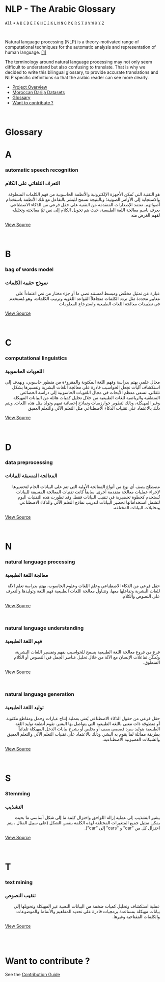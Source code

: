 # NLP - The Arabic Glossary
[`All`](#glossary) • [`A`](#a) [`B`](#b) [`C`](#c) [`D`](#d) [`E`](#e) [`F`](#f) [`G`](#g) [`H`](#h) [`I`](#i) [`J`](#j) [`K`](#k) [`L`](#l) [`M`](#m) [`N`](#n) [`O`](#o) [`P`](#p) [`Q`](#q) [`R`](#r) [`S`](#s) [`T`](#t) [`U`](#u) [`V`](#v) [`W`](#w) [`X`](#x) [`Y`](#y) [`Z`](#z) 

<br />

Natural language processing (NLP) is a theory-motivated range of computational techniques for the automatic analysis and representation of human language. <a href="https://ieeexplore.ieee.org/abstract/document/6786458">[1]</a>

The terminology around natural language processing may not only seem difficult to understand but also confusing to translate. That is why we decided to write this bilingual glossary, to provide accurate translations and NLP specific definitions so that the arabic reader can see more clearly.

* [Project Overview](#nlp---the-arabic-glossary)
* [Moroccan Darija Datasets](https://nainiayoub.github.io/nlp-arabic-glossary/DATASETS.html)
* [Glossary](#glossary)
* [Want to contribute ?](#want-to-contribute-)

<br />


# Glossary

# A
### automatic speech recognition
### التعرف التلقائي على الكلام
<div dir="rtl">
هو التقنية التي تُمكن الأجهزة الإلكترونية والأنظمة الحاسوبية من فهم الكلمات المنطوقة والاستجابة إلى الأوامر الصوتية؛ وبالنتيجة تسمح للبشر بالتفاعل مع تلك الأنظمة باستخدام أصواتهم. تعتمد الإصدارات المتقدمة من التقنية على حقل فرعي من الذكاء الاصطناعي يعرف باسم معالجة اللغة الطبيعية، حيث يتم تحويل الكلام إلى نص ثمّ معالجته وتحليله لفهم الغرض منه
</div>

[View Source](https://technologyreview.ae/technodad/%D8%A7%D9%84%D8%AA%D8%B9%D8%B1%D9%81-%D8%A7%D9%84%D8%AA%D9%84%D9%82%D8%A7%D8%A6%D9%8A-%D8%B9%D9%84%D9%89-%D8%A7%D9%84%D9%83%D9%84%D8%A7%D9%85/)

<br />

# B
### bag of words model
### نموذج حقيبة الكلمات
<div dir="rtl">
عبارة عن تمثيل مخفّض ومبسط لمستند نصي ما أو جزء مختار من نص اعتماداً على معايير محددة مثل تردد الكلمات متجاهلاً القواعد اللغوية وترتيب الكلمات، وهو مُستخدم في تطبيقات معالجة اللغات الطبيعية واسترجاع المعلومات
</div>
  
[View Source](https://technologyreview.ae/technodad/%D9%86%D9%85%D9%88%D8%B0%D8%AC-%D8%AD%D9%82%D9%8A%D8%A8%D8%A9-%D8%A7%D9%84%D9%83%D9%84%D9%85%D8%A7%D8%AA/)

<br />

# C
### computational linguistics
### اللغويات الحاسوبية
<div dir="rtl">
مجال علمي يهتم بدراسة وفهم اللغة المكتوبة والمقروءة من منظور حاسوبي، ويهدف إلى استكشاف آليات تجعل الحواسيب قادرة على معالجة اللغات البشرية وتفسيرها بشكل تلقائي. تسعى معظم الأبحاث في مجال اللغويات الحاسوبية إلى دراسة الخصائص المنطقية والرياضية للغات الطبيعية من خلال تحليل كميات هائلة من البيانات المهيكلة وغير المهيكلة، وذلك لتطوير خوارزميات ونماذج إحصائية تفهم وتولد مثل هذه اللغات. ويتم ذلك بالاعتماد على تقنيات الذكاء الاصطناعي مثل التعلم الآلي والتعلم العميق
</div>
  
[View Source]()

<br />

# D
### data preprocessing
### المعالجة المسبقة للبيانات
<div dir="rtl">
مصطلح يصف أي نوع من أنواع المعالجة الأولية التي تتم على البيانات الخام لتحضيرها لإجراء عمليات معالجة متقدمة أخرى. سابقاً كانت تقنيات المعالجة المسبقة للبيانات تُستخدم كخطوة تحضيرية في تنقيب البيانات فقط. وقد تطورت هذه التقنيات اليوم لتشمل استخداماتها تحضير البيانات لتدريب نماذج التعلم الآلي والذكاء الاصطناعي وتحليلات البيانات المختلفة.
</div>
  
[View Source](https://technologyreview.ae/technodad/%D8%A7%D9%84%D9%85%D8%B9%D8%A7%D9%84%D8%AC%D8%A9-%D8%A7%D9%84%D9%85%D8%B3%D8%A8%D9%82%D8%A9-%D9%84%D9%84%D8%A8%D9%8A%D8%A7%D9%86%D8%A7%D8%AA/)

<br />

# N
### natural language processing 
### معالجة اللغة الطبيعية
<div dir="rtl">
حقل فرعي من الذكاء الاصطناعي وعلم اللغات وعلوم الحاسوب، يهتم بدراسة تعلم الآلة للغات البشرية وتفاعلها معها، وتتناول معالجة اللغات الطبيعية فهم اللغة وتوليدها والتعرف على النصوص والكلام.
</div>
  
[View Source](https://technologyreview.ae/technodad/%D9%85%D8%B9%D8%A7%D9%84%D8%AC%D8%A9-%D8%A7%D9%84%D9%84%D8%BA%D8%A7%D8%AA-%D8%A7%D9%84%D8%B7%D8%A8%D9%8A%D8%B9%D9%8A%D8%A9/)

<br />

### natural language understanding
### فهم اللغة الطبيعية
<div dir="rtl">
فرع من فروع معالجة اللغة الطبيعية يسمح للحواسيب بفهم وتفسير اللغات البشرية، ويُمكّن تفاعلات الإنسان مع الآلة من خلال تحليل عناصر الجمل في النصوص أو الكلام المنطوق.
</div>
  
[View Source](https://technologyreview.ae/technodad/%D9%81%D9%87%D9%85-%D8%A7%D9%84%D9%84%D8%BA%D8%A9-%D8%A7%D9%84%D8%B7%D8%A8%D9%8A%D8%B9%D9%8A%D8%A9/)

<br />

### natural language generation
### توليد اللغة الطبيعية
<div dir="rtl">
حقل فرعي من حقول الذكاء الاصطناعي يُعنى بعملية إنتاج عبارات وجمل ومقاطع مكتوبة أو منطوقة ذات معنى باللغة الطبيعية التي يتواصل بها البشر. تقوم أنظمة توليد اللغة الطبيعية بتوليد سرد قصصي يصف أو يخلص أو يشرح بيانات الدخل المهيكلة تلقائياً بطريقة مماثلة لما يقوم به البشر. وذلك بالاعتماد على تقنيات التعلم الآلي والتعلم العميق والشبكات العصبونية الاصطناعية.
</div>

[View Source](https://technologyreview.ae/technodad/%d8%aa%d9%88%d9%84%d9%8a%d8%af-%d8%a7%d9%84%d9%84%d8%ba%d8%a9-%d8%a7%d9%84%d8%b7%d8%a8%d9%8a%d8%b9%d9%8a%d8%a9/)

<br />

# S
### Stemming
### التشذيب
<div dir="rtl">
يشير التشذيب إلى عملية إزالة اللواحق واختزال كلمة ما إلى شكل أساسي ما بحيث يمكن تمثيل جميع المتغيرات المختلفة لهذه الكلمة بنفس الشكل (على سبيل المثال ، يتم اختزال كل من “car” و “cars” إلى “car”).
</div>

[View Source](https://ai.malawad.com/%D8%AA%D8%B7%D9%88%D9%8A%D8%B1-%D8%A3%D9%86%D8%B8%D9%85%D8%A9-%D9%85%D8%B9%D8%A7%D9%84%D8%AC%D8%A9-%D8%A7%D9%84%D9%84%D8%BA%D8%A9-%D8%A7%D9%84%D9%85%D8%B9%D8%A7%D9%84%D8%AC%D8%A9-%D8%A7%D9%84%D9%85/)

<br />

# T
### text mining
### تنقيب النصوص
<div dir="rtl">
 عملية استكشاف وتحليل كميات ضخمة من البيانات النصية غير المهيكلة وتحويلها إلى بيانات مهيكلة بمساعدة برمجيات قادرة على تحديد المفاهيم والأنماط والموضوعات والكلمات المفتاحية وغيرها.
</div>
  
  
[View Source](https://technologyreview.ae/technodad/%D8%AA%D9%86%D9%82%D9%8A%D8%A8-%D8%A7%D9%84%D9%86%D8%B5%D9%88%D8%B5/)

<br />

<br />

# Want to contribute ?
See the [Contribution Guide](https://nainiayoub.github.io/nlp-arabic-glossary/CONTRIBUTING.html)

<br />
<br />

